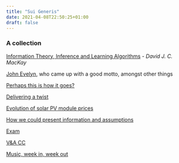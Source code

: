 ```yaml
---
title: "Sui Generis"
date: 2021-04-08T22:50:25+01:00
draft: false
---
```


### A collection
<!--more-->

[Information Theory, Inference and Learning Algorithms](http://www.inference.org.uk/itprnn/book.pdf) - *David J. C. MacKay*

[John Evelyn](https://en.wikipedia.org/wiki/John_Evelyn), who came up with a good motto, amongst other things

[Perhaps this is how it goes?](https://www.multivax.com/last_question.html)

[Delivering a twist](https://www.lesswrong.com/posts/5wMcKNAwB6X4mp9og/that-alien-message)

[Evolution of solar PV module prices](https://ourworldindata.org/grapher/solar-pv-prices?yScale=log)

[How we could present information and assumptions](http://worrydream.com/ClimateChange/#media-debate)

[Exam](https://www.poetryfoundation.org/poems/53744/adlestrop)

[V&A CC](http://vacricket.com/)

[Music, week in, week out](https://www.bbc.co.uk/programmes/b01fm4ss)